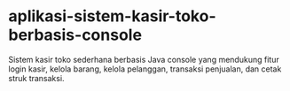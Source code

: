 # aplikasi-sistem-kasir-toko-berbasis-console
Sistem kasir toko sederhana berbasis Java console yang mendukung fitur login kasir, kelola barang, kelola pelanggan, transaksi penjualan, dan cetak struk transaksi.
